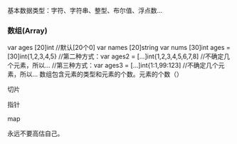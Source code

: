 基本数据类型：字符、字符串、整型、布尔值、浮点数...

### 数组(Array)
var ages [20]int    //默认[20个0]
var names [20]string
var nums [30]int
ages = [30]int{1,2,3,4,5}
//第二种方式：var ages2 = [...]int{1,2,3,4,5,6,7,8] //不确定几个元素，所以...
//第三种方式：var ages3 = [...]int{1:1,99:123] //不确定几个元素，所以...
数组包含元素的类型和元素的个数。元素的个数（）

切片

指针

map

永远不要高估自己。

